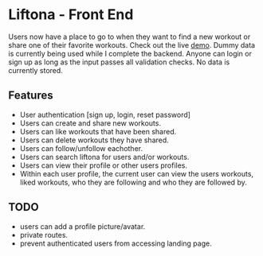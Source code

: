 # Liftona - Front End

Users now have a place to go to when they want to find a new workout or share one of their favorite workouts.
Check out the live [demo](https://liftona.netlify.app/).
Dummy data is currently being used while I complete the backend.
Anyone can login or sign up as long as the input passes all validation checks. No data is currently stored.

## Features

- User authentication [sign up, login, reset password]
- Users can create and share new workouts.
- Users can like workouts that have been shared.
- Users can delete workouts they have shared.
- Users can follow/unfollow eachother.
- Users can search liftona for users and/or workouts.
- Users can view their profile or other users profiles.
- Within each user profile, the current user can view the users workouts, liked workouts, who they are following and who they are followed by.

## TODO

- users can add a profile picture/avatar.
- private routes.
- prevent authenticated users from accessing landing page.
